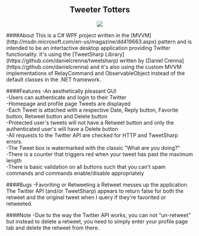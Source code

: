 <h2 align="center">Tweeter Totters</h2>
<p align="center"><img src="http://oi43.tinypic.com/10hvpz8.jpg" /></p>
####About
This is a C# WPF project written in the [MVVM](http://msdn.microsoft.com/en-us/magazine/dd419663.aspx) pattern and is intended to be an intertactive desktop application providing Twitter functionality.
It's using the [TweetSharp Library](https://github.com/danielcrenna/tweetsharp) written by
[Daniel Crenna](https://github.com/danielcrenna) and it's also using the custom MVVM implementations of RelayCommand 
and ObservableObject instead of the default classes in the .NET framework.

####Features
-An aesthetically pleasant GUI<br />
-Users can authenticate and login to their Twitter<br />
-Homepage and profile page Tweets are displayed<br />
-Each Tweet is attached with a respective Date, Reply button, Favorite button, Retweet button and Delete button<br />
-Protected user's tweets will not have a Retweet button and only the authenticated user's will have a Delete button<br />
-All requests to the Twitter API are checked for HTTP and TweetSharp errors.<br />
-The Tweet box is watermarked with the classic "What are you doing?"<br />
-There is a counter that triggers red when your tweet has past the maximum length<br />
-There is basic validation on all buttons such that you can't spam commands and commands enable/disable appropriately<br />

####Bugs
-Favoriting or Retweeting a Retweet messes up the application. The Twitter API (and/or TweetSharp) appears to return false for both the retweet and the original tweet when I query if they're favorited or retweeted.

####Note
-Due to the way the Twitter API works, you can not "un-retweet" but instead to delete a retweet, you need to simply
enter your profile page tab and delete the retweet from there.
